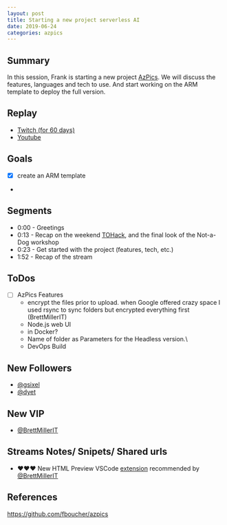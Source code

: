 ```yaml
---
layout: post
title: Starting a new project serverless AI
date: 2019-06-24
categories: azpics
---
```



## Summary

In this session, Frank is starting a new project [AzPics](https://github.com/fboucher/azpics). We will discuss the features, languages and tech to use. And start working on the ARM template to deploy the full version.

## Replay


- [Twitch (for 60 days)](https://www.twitch.tv/videos/)
- [Youtube](https://www.youtube.com/watch?v=mJW3_4UEicQ)

Goals
-----

- [x] create an ARM template
-  

Segments
--------

- 0:00 - Greetings
- 0:13 - Recap on the weekend [TOHack](https://www.tohacks.ca/), and the final look of the Not-a-Dog workshop
- 0:23 - Get started with the project (features, tech, etc.)
- 1:52 - Recap of the stream


ToDos
-----
- [ ] AzPics Features
    - encrypt the files prior to upload. when Google offered crazy space I used rsync to sync folders but encrypted everything first (BrettMillerIT)
    - Node.js web UI
    - in Docker?
    - Name of folder as Parameters for the Headless version.\
    - DevOps Build


New Followers
-------------

- [@gsixel](https://www.twitch.tv/gsixel)
- [@dyet](https://www.twitch.tv/dyet)

New VIP
---------------

- [@BrettMillerIT](https://www.twitch.tv/BrettMillerIT)


Streams Notes/ Snipets/ Shared urls
-----------------------------------

- ❤❤❤ New HTML Preview VSCode [extension](https://marketplace.visualstudio.com/items?itemName=tht13.html-preview-vscode) recommended by [@BrettMillerIT](https://www.twitch.tv/BrettMillerIT)


References
----------

https://github.com/fboucher/azpics
